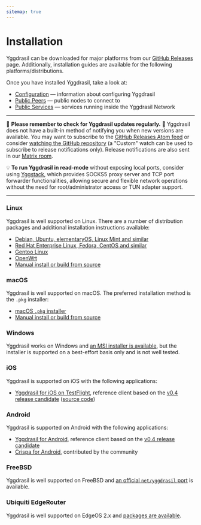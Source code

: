 ```yaml
---
sitemap: true
---
```


# Installation

Yggdrasil can be downloaded for major platforms from our [GitHub Releases](https://github.com/yggdrasil-network/yggdrasil-go/releases) page. Additionally, installation guides are available for the following platforms/distributions.

Once you have installed Yggdrasil, take a look at:

- [Configuration](configuration.md) — information about configuring Yggdrasil
- [Public Peers](https://github.com/yggdrasil-network/public-peers) — public nodes to connect to
- [Public Services](services.md) — services running inside the Yggdrasil Network

---

🚨 **Please remember to check for Yggdrasil updates regularly.** 🚨 Yggdrasil does not have a built-in method of notifying you when new versions are available. You may want to subscribe to the [GitHub Releases Atom feed](https://github.com/yggdrasil-network/yggdrasil-go/releases.atom) or consider [watching the GitHub repository](https://github.com/yggdrasil-network/yggdrasil-go) (a "Custom" watch can be used to subscribe to release notifications only). Release notifications are also sent in our [Matrix room](https://matrix.to/#/#yggdrasil:matrix.org).

💡 **To run Yggdrasil in read-mode** without exposing local ports, consider using [Yggstack](https://github.com/yggdrasil-network/yggstack), which provides SOCKS5 proxy server and TCP port forwarder functionalities, allowing secure and flexible network operations without the need for root/administrator access or TUN adapter support.

---

### Linux

Yggdrasil is well supported on Linux. There are a number of distribution packages and additional installation instructions available:

- [Debian, Ubuntu, elementaryOS, Linux Mint and similar](installation-linux-deb.md)
- [Red Hat Enterprise Linux, Fedora, CentOS and similar](installation-linux-rpm.md)
- [Gentoo Linux](installation-linux-gentoo.md)
- [OpenWrt](installation-linux-openwrt.md)
- [Manual install or build from source](installation-linux-other.md)

### macOS

Yggdrasil is well supported on macOS. The preferred installation method is the `.pkg` installer:

- [macOS `.pkg` installer](installation-macos-pkg.md)
- [Manual install or build from source](installation-macos-other.md)

### Windows

Yggdrasil works on Windows and [an MSI installer is available](installation-windows.md), but the installer is supported on a best-effort basis only and is not well tested.

### iOS

Yggdrasil is supported on iOS with the following applications:

- [Yggdrasil for iOS on TestFlight](https://testflight.apple.com/join/jZNsIkRr), reference client based on the [v0.4 release candidate](https://yggdrasil-network.github.io/2021/06/19/preparing-for-v0-4.html) ([source code](https://github.com/yggdrasil-network/yggdrasil-ios))

### Android

Yggdrasil is supported on Android with the following applications:

- [Yggdrasil for Android](https://github.com/yggdrasil-network/yggdrasil-android/releases), reference client based on the [v0.4 release candidate](https://yggdrasil-network.github.io/2021/06/19/preparing-for-v0-4.html)
- [Crispa for Android](https://github.com/yggdrasil-network/crispa-android/releases), contributed by the community

### FreeBSD

Yggdrasil is well supported on FreeBSD and [an official `net/yggdrasil` port](https://www.freshports.org/net/yggdrasil/) is available.

### Ubiquiti EdgeRouter

Yggdrasil is well supported on EdgeOS 2.x and [packages are available](installation-linux-edgeos.md).
